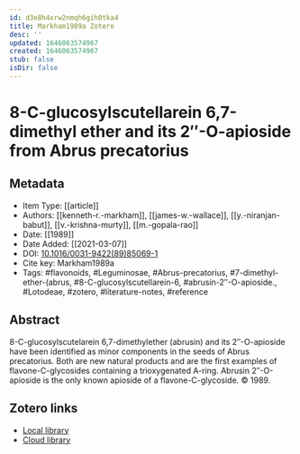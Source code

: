 ```yaml
---
id: d3e8h4xrw2nmqh6gih0tka4
title: Markham1989a Zotero
desc: ''
updated: 1646063574967
created: 1646063574967
stub: false
isDir: false
---
```

# 8-C-glucosylscutellarein 6,7-dimethyl ether and its 2″-O-apioside from Abrus precatorius

## Metadata

* Item Type: [[article]]
* Authors: [[kenneth-r.-markham]], [[james-w.-wallace]], [[y.-niranjan-babut]], [[v.-krishna-murty]], [[m.-gopala-rao]]
* Date: [[1989]]
* Date Added: [[2021-03-07]]
* DOI: [10.1016/0031-9422(89)85069-1](https://doi.org/10.1016/0031-9422(89)85069-1)
* Cite key: Markham1989a
* Tags: #flavonoids, #Leguminosae, #Abrus-precatorius, #7-dimethyl-ether-(abrus, #8-C-glucosylscutellarein-6, #abrusin-2″-O-apioside., #Lotodeae, #zotero, #literature-notes, #reference

## Abstract

8-C-glucosylscutelarein 6,7-dimethylether (abrusin) and its 2″-O-apioside have been identified as minor components in the seeds of Abrus precatorius. Both are new natural products and are the first examples of flavone-C-glycosides containing a trioxygenated A-ring. Abrusin 2″-O-apioside is the only known apioside of a flavone-C-glycoside. © 1989.


##  Zotero links
* [Local library](zotero://select/items/1_A8NF7L66)
* [Cloud library](http://zotero.org/users/7593438/items/A8NF7L66)

